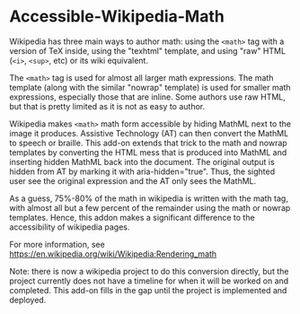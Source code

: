 # Accessible-Wikipedia-Math

Wikipedia has three main ways to author math: using the `<math>` tag with a version of TeX inside, using the "texhtml" template, and using "raw" HTML (`<i>`, `<sup>`, etc) or its wiki equivalent.

The `<math>` tag is used for almost all larger math expressions. The math template (along with the similar "nowrap" template) is used for smaller math expressions, especially those that are inline. Some authors use raw HTML, but that is pretty limited as it is not as easy to author.

Wikipedia makes `<math>` math form accessible by hiding MathML next to the image it produces. Assistive Technology (AT) can then convert the MathML to speech or braille. This add-on extends that trick to the math and nowrap templates by converting the HTML mess that is produced into MathML and inserting hidden MathML back into the document. The original output is hidden from AT by marking it with aria-hidden="true". Thus, the sighted user see the original expression and the AT only sees the MathML.

As a guess, 75%-80% of the math in wikipedia is written with the math tag, with almost all but a few percent of the remainder using the math or nowrap templates. Hence, this addon makes a significant difference to the accessibility of wikipedia pages.

For more information, see https://en.wikipedia.org/wiki/Wikipedia:Rendering_math

Note: there is now a wikipedia project to do this conversion directly, but the project currently does not have a timeline for when it will be worked on and completed. This add-on fills in the gap until the project is implemented and deployed.
